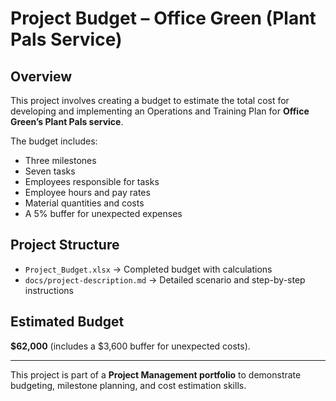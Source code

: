 # Project Budget – Office Green (Plant Pals Service)

## Overview
This project involves creating a budget to estimate the total cost for developing and implementing an Operations and Training Plan for **Office Green’s Plant Pals service**.  

The budget includes:
- Three milestones
- Seven tasks
- Employees responsible for tasks
- Employee hours and pay rates
- Material quantities and costs
- A 5% buffer for unexpected expenses  

## Project Structure
- `Project_Budget.xlsx` → Completed budget with calculations
- `docs/project-description.md` → Detailed scenario and step-by-step instructions

## Estimated Budget
**$62,000** (includes a $3,600 buffer for unexpected costs).

---
This project is part of a **Project Management portfolio** to demonstrate budgeting, milestone planning, and cost estimation skills.
